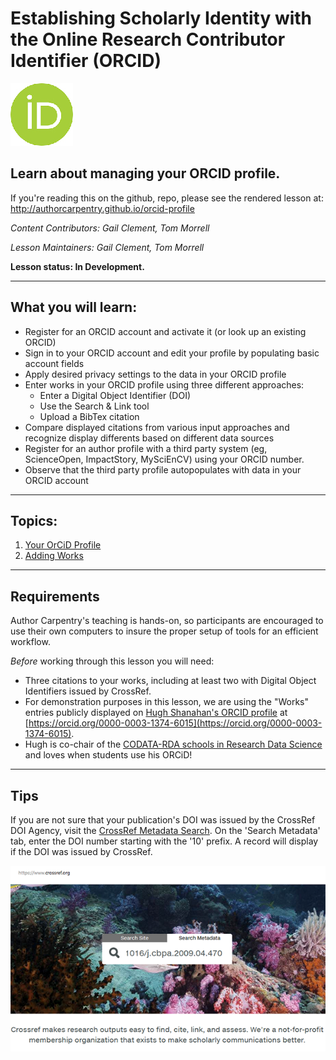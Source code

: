 Establishing Scholarly Identity with the Online Research Contributor Identifier (ORCID)
=======

![](img/orcid_100.jpg) 

## Learn about managing your ORCID profile.  

If you're reading this on the github, repo, please see the rendered lesson at: 
http://authorcarpentry.github.io/orcid-profile

*Content Contributors: Gail Clement, Tom Morrell*

*Lesson Maintainers: Gail Clement, Tom Morrell*

**Lesson status: In Development.**

-----

## What you will learn:

* Register for an ORCID account and activate it (or look up an existing ORCID)
* Sign in to your ORCID account and edit your profile by populating basic account fields
* Apply desired privacy settings to the data in your ORCID profile
* Enter works in your ORCID profile using three different approaches:
    * Enter a Digital Object Identifier (DOI) 
    * Use the Search & Link tool 
    * Upload a BibTex citation 
* Compare displayed citations from various input approaches and recognize display differents based on different data sources
* Register for an author profile with a third party system (eg, ScienceOpen, ImpactStory, MySciEnCV) using your ORCID number.
* Observe that the third party profile autopopulates with data in your ORCID account

-----

## Topics:

1. [Your OrCiD Profile](00-orcid-profile.html)
2. [Adding Works](01-adding-works.html)

-----

## Requirements

Author Carpentry's teaching is hands-on, so participants are encouraged to use
their own computers to insure the proper setup of tools for an efficient
workflow.

*Before* working through this lesson you will need: 

* Three citations to your works, including at least two with Digital Object Identifiers issued by CrossRef. 
* For demonstration purposes in this lesson, we are using the "Works" entries publicly displayed on [Hugh Shanahan's ORCID profile](https://orcid.org/0000-0003-1374-6015) at [https://orcid.org/0000-0003-1374-6015](https://orcid.org/0000-0003-1374-6015). 
* Hugh is co-chair of the [CODATA-RDA schools in Research Data Science](http://www.codata.org/working-groups/research-data-science-summer-schools) and loves when students use his ORCiD!

-----

## Tips

If you are not sure that your publication's DOI was issued by the CrossRef DOI Agency, visit the [CrossRef Metadata Search](https://search.crossref.org/). On the 'Search Metadata' tab, enter the DOI number starting with the '10' prefix. A record will display if the DOI was issued by CrossRef. 

![**Finding citation in CrossRef database**](img/crossref1-600.png)
